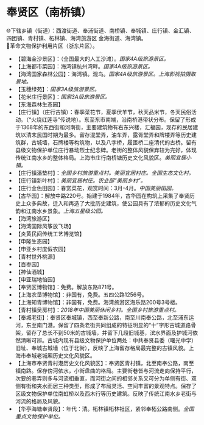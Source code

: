 # 奉贤区（南桥镇）  
🌐下辖乡镇（街道）：西渡街道、奉浦街道、南桥镇、奉城镇、庄行镇、金汇镇、四团镇、青村镇、柘林镇、海湾旅游区 金海街道、海湾镇。  
🚩革命文物保护利用片区（浙东片区）。   
  
* 【碧海金沙景区】：（全国最大的人工沙滩）。*国家4A级旅游景区。*  
* 【上海都市菜园】：海湾镇杭州湾畔。*国家4A级旅游景区。*  
* 【海湾国家森林公园】：海湾镇。观鸟。*国家4A级旅游景区。上海影视拍摄取景地。*  
* 【玉穗绿苑】：*国家3A级旅游景区。*  
* 【花米庄行景区】：*国家3A级旅游景区。*  
* 【东海森林生态园】  
* 【庄行镇】（庄行古镇）：春季菜花节，夏季伏羊节，秋天品米节，冬天民俗活动。（“火烧红莲寺”传说地）。东至东市南端，沿南桥港带状分布。保留了形成于1368年的东西街和河南街，主要建筑物有右东兴楼，汇福园，现存的民居建筑以清末民国时期为最多。留存混堂弄，油车弄，露胥堂弄和牌楼弄等历史建筑群，古城墙，石牌楼等构筑物，以及八字桥，履匝桥二座清代的古桥。留有县级文物保护单位庄行暴动烈士纪念碑。老街的整体风貌保弃较为完好，体现传统江南水乡的整体格局。上海市庄行南桥塘历史文化风貌区。*美丽宜居小镇。*  
* 【庄行镇潘垫村】：*全国乡村旅游重点村。美丽宜居村庄。全国生态文化村。*  
* 【庄行镇新叶村】：*美丽宜居村庄。农业部“美丽乡村”。*  
* 【庄行金色田园】：春赏菜花，观赏时间：3月-4月。*中国美丽田园。*  
* 【古华园】：解放中路220号。始建于1984年，古华园在构筑上采集了奉贤历史上众多典故，迁入和再造了大批历史建筑，使公园具有了浓郁的历史文化气韵和江南水乡景象。*上海五星级公园。*  
* 【海湾旅游区】  
* 【海湾国际风筝放飞场】  
* 【炎黄民间传统工艺博览馆】  
* 【申隆生态园】  
* 【申亚乡村度假农园】  
* 【青村世外桃源】  
* 【百枣园】  
* 【神仙酒城】  
* 【申亚瑞地怡园】  
* 【奉贤区博物馆】：免费。解放东路871号。   
* 【上海农垦博物馆】：非国有，免费。五四公路1256号。   
* 【上海知青博物馆】：非国有，免费。海湾旅游区海乐路200号3号楼。   
* 【青村镇吴房村】：*2018年中国美丽休闲乡村。全国乡村旅游重点村。*  
* 【奉城老街】：奉贤区奉城镇，西至奉新公路，南至川南奉公路，北至浦东运河，东至南门港。保留了四条老街共同组成的特征明显的“十”字形古城道路骨架，留存了总长不到50米的古城墙，并留下几段旧城基，滨水界面及护城河依然清晰可辨。古城内现有县级文物保护单位两处：中共奉贤县委（曙光中学）旧址、奉城古城墙（位于北街），反映了上海留存格局最完整的古镇风貌。上海市奉城老城厢历史文化风貌区。   
* 【上海市奉贤青村港历史文化风貌区】：奉贤区青村镇，北至南奉公路，南至镇南路。保存傍河依水，小街盘曲的格局。主要街巷皆与河流走向保持平行，次要的巷弄则多与河流相垂直，而河街之间的相邻关系又可分为单侧有街、双侧有街和夹水而居三种类型，形成了布局灵活、空间丰富的景观特点。保存了区级文物保护单位南虹桥以及西木行等历史建筑。反映了传统江南水乡老街与河流的格局及风貌。   
* 【华亭海塘奉贤段】：年代：清。柘林镇柘林社区，紧邻奉柘公路南侧。*全国重点文物保护单位。*   